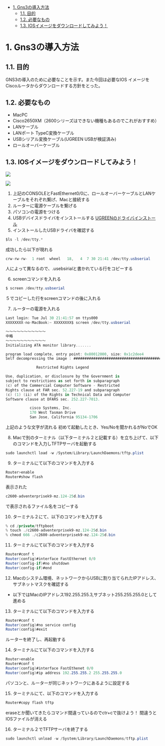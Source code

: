 <!-- TOC -->

- [1. Gns3の導入方法](#1-gns3の導入方法)
  - [1.1. 目的](#11-目的)
  - [1.2. 必要なもの](#12-必要なもの)
  - [1.3. IOSイメージをダウンロードしてみよう！](#13-iosイメージをダウンロードしてみよう)

<!-- /TOC -->
# 1. Gns3の導入方法

## 1.1. 目的

GNS3の導入のために必要なことを示す。また今回は必要なIOS
イメージをCiscoルータからダウンロードする方針をとった。

## 1.2. 必要なもの

- MacPC
- Cisco2650XM（2600シリーズはできない機種もあるのでこれがおすすめ）
- LANケーブル
- LANポート TypeC変換ケーブル
- USBシリアル変換ケーブル(UGREEN USBが検証済み)
- ロールオーバーケーブル

## 1.3. IOSイメージをダウンロードしてみよう！

![](Images/2021-08-03-17-34-32.png)

![](Images/2021-08-03-17-35-12.png)

1. 上記のCONSOLEとFastEthernet0/0に、ロールオーバーケーブルとLANケーブルをそれぞれ繋げ、Macと接続する
2. ルーターに電源ケーブルを繋げる
3. パソコンの電源をつける
4. USBデバイスドライバをインストールする
[UGREENのドライバインストール](https://www.ugreen.com/)
5. インストールしたUSBドライバを確認する
   
```cs
$ls -l /dev/tty.*
```

成功したら以下が現れる

```cs
crw-rw-rw-  1 root  wheel   18,   4  7 30 21:41 /dev/tty.usbserial
```
人によって異なるので、.usebsirialと書かれている行をコピーする

6. screenコマンドを入れる

```cs
$ screen /dev/tty.usbserial
```
５でコピーした行をscreenコマンドの後に入れる

7. ルーターの電源を入れる

```cs
Last login: Tue Jul 30 21:41:57 on ttys000
XXXXXXXX-no-MacBook:~ XXXXXXXX$ screen /dev/tty.usbserial

〜〜〜〜〜〜〜〜〜〜〜
中略
〜〜〜〜〜〜〜〜〜〜〜
Initializing ATA monitor library.......

program load complete, entry point: 0x80012000, size: 0x1c2dee4
Self decompressing the image : ############################################################################################################################################################################################################################################################################ [OK]

              Restricted Rights Legend

Use, duplication, or disclosure by the Government is
subject to restrictions as set forth in subparagraph
(c) of the Commercial Computer Software - Restricted
Rights clause at FAR sec. 52.227-19 and subparagraph
(c) (1) (ii) of the Rights in Technical Data and Computer
Software clause at DFARS sec. 252.227-7013.

           cisco Systems, Inc.
           170 West Tasman Drive
           San Jose, California 95134-1706

```

上記のような文字が流れる
初めて起動したとき、Yes/Noを聞かれるがNoでOK

8. Macで別のターミナル（以下ターミナル２と記載する）を立ち上げて、以下のコマンドを入力しTFTPサーバを起動する

```cs
sudo launchctl load -w /System/Library/LaunchDaemons/tftp.plist
```

9. ターミナルにて以下のコマンドを入力する

```cs
Router>enable
Router#show flash
```
表示された

```cs
c2600-adventerprisek9-mz.124-25d.bin
```
で表示されるファイル名をコピーする

10. ターミナル２にて、以下のコマンドを入力する

```cs
% cd /private/tftpboot
% touch ./c2600-adventerprisek9-mz.124-25d.bin
% chmod 666 ./c2600-adventerprisek9-mz.124-25d.bin
```

11. ターミナルにて以下のコマンドを入力する

```cs
Router#conf t
Router(config)#interface FastEthernet 0/0
Router(config-if)#no shutdown
Router(config-if)#end
```

12. Macのシステム環境、ネットワークからUSBに割り当てられたIPアドレス、サブネットマスクを確認する

- 以下ではMacのIPアドレス192.255.255.3,サブネット255.255.255.0として進める

13. ターミナルにて以下のコマンドを入力する

```cs
Router#conf t
Router(config)#no service config
Router(config)#exit
```

ルーターを終了し、再起動する

14. ターミナルにて以下のコマンドを入力する

```cs
Router>enable
Router#conf t
Router(config)#interface FastEthenet 0/0
Router(config)#ip address 192.255.255.2 255.255.255.0
```
パソコンと、ルーターが同じネットワークにあるように設定する

15. ターミナルにて、以下のコマンドを入力する

```cs
Router#copy flash tftp
```

eraseとか聞いてきたらコマンド間違っているのでctr+cで抜けよう！
間違うとIOSファイルが消える

16. ターミナル２でTFTPサーバを終了する

```cs
sudo launchctl unload -w /System/Library/LaunchDaemons/tftp.plist
```